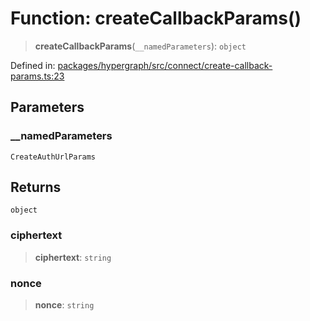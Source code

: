 # Function: createCallbackParams()

> **createCallbackParams**(`__namedParameters`): `object`

Defined in: [packages/hypergraph/src/connect/create-callback-params.ts:23](https://github.com/hashirpm/hypergraph/blob/ab4ea1cdb9430798142e0d735aac9d31c2cf0ae0/packages/hypergraph/src/connect/create-callback-params.ts#L23)

## Parameters

### \_\_namedParameters

`CreateAuthUrlParams`

## Returns

`object`

### ciphertext

> **ciphertext**: `string`

### nonce

> **nonce**: `string`

